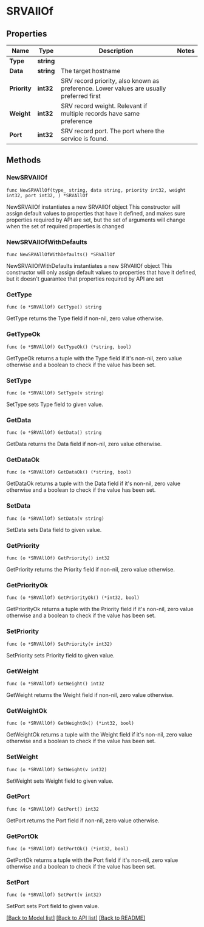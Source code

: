 # SRVAllOf

## Properties

Name | Type | Description | Notes
------------ | ------------- | ------------- | -------------
**Type** | **string** |  | 
**Data** | **string** | The target hostname | 
**Priority** | **int32** | SRV record priority, also known as preference. Lower values are usually preferred first | 
**Weight** | **int32** | SRV record weight. Relevant if multiple records have same preference | 
**Port** | **int32** | SRV record port. The port where the service is found. | 

## Methods

### NewSRVAllOf

`func NewSRVAllOf(type_ string, data string, priority int32, weight int32, port int32, ) *SRVAllOf`

NewSRVAllOf instantiates a new SRVAllOf object
This constructor will assign default values to properties that have it defined,
and makes sure properties required by API are set, but the set of arguments
will change when the set of required properties is changed

### NewSRVAllOfWithDefaults

`func NewSRVAllOfWithDefaults() *SRVAllOf`

NewSRVAllOfWithDefaults instantiates a new SRVAllOf object
This constructor will only assign default values to properties that have it defined,
but it doesn't guarantee that properties required by API are set

### GetType

`func (o *SRVAllOf) GetType() string`

GetType returns the Type field if non-nil, zero value otherwise.

### GetTypeOk

`func (o *SRVAllOf) GetTypeOk() (*string, bool)`

GetTypeOk returns a tuple with the Type field if it's non-nil, zero value otherwise
and a boolean to check if the value has been set.

### SetType

`func (o *SRVAllOf) SetType(v string)`

SetType sets Type field to given value.


### GetData

`func (o *SRVAllOf) GetData() string`

GetData returns the Data field if non-nil, zero value otherwise.

### GetDataOk

`func (o *SRVAllOf) GetDataOk() (*string, bool)`

GetDataOk returns a tuple with the Data field if it's non-nil, zero value otherwise
and a boolean to check if the value has been set.

### SetData

`func (o *SRVAllOf) SetData(v string)`

SetData sets Data field to given value.


### GetPriority

`func (o *SRVAllOf) GetPriority() int32`

GetPriority returns the Priority field if non-nil, zero value otherwise.

### GetPriorityOk

`func (o *SRVAllOf) GetPriorityOk() (*int32, bool)`

GetPriorityOk returns a tuple with the Priority field if it's non-nil, zero value otherwise
and a boolean to check if the value has been set.

### SetPriority

`func (o *SRVAllOf) SetPriority(v int32)`

SetPriority sets Priority field to given value.


### GetWeight

`func (o *SRVAllOf) GetWeight() int32`

GetWeight returns the Weight field if non-nil, zero value otherwise.

### GetWeightOk

`func (o *SRVAllOf) GetWeightOk() (*int32, bool)`

GetWeightOk returns a tuple with the Weight field if it's non-nil, zero value otherwise
and a boolean to check if the value has been set.

### SetWeight

`func (o *SRVAllOf) SetWeight(v int32)`

SetWeight sets Weight field to given value.


### GetPort

`func (o *SRVAllOf) GetPort() int32`

GetPort returns the Port field if non-nil, zero value otherwise.

### GetPortOk

`func (o *SRVAllOf) GetPortOk() (*int32, bool)`

GetPortOk returns a tuple with the Port field if it's non-nil, zero value otherwise
and a boolean to check if the value has been set.

### SetPort

`func (o *SRVAllOf) SetPort(v int32)`

SetPort sets Port field to given value.



[[Back to Model list]](../README.md#documentation-for-models) [[Back to API list]](../README.md#documentation-for-api-endpoints) [[Back to README]](../README.md)


